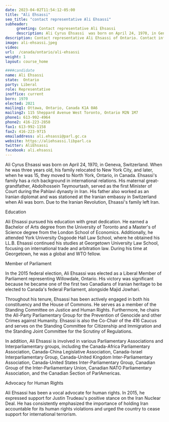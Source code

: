 ```yaml
---
date: 2023-04-02T11:54:12-05:00
title: "Ali Ehsassi"
seo_title: "contact representative Ali Ehsassi"
subheader:
     greeting: Contact representative Ali Ehsassi
     description: Ali Cyrus Ehsassi  was born on April 24, 1970, in Geneva, Switzerland.
description: Contact representative Ali Ehsassi of Ontario. Contact information for Ali Ehsassi includes email address, phone number, and mailing address.
image: ali-ehsassi.jpeg
video:
url:  /canada/ontario/ali-ehsassi
weight: 1
layout: course_home

####candidate
name: Ali Ehsassi
state:	Ontario
party: Liberal
role: Representative
inoffice: current
born: 1970
elected: 2021
mailing1: Ottawa, Ontario, Canada K1A 0A6
mailing2: 115 Sheppard Avenue West Toronto, Ontario M2N 1M7
phone1: 613-992-4964
phone2: 416-223-2858
fax1: 613-992-1158
fax2: 416-223-9715
emailaddress: ali.ehsassi@parl.gc.ca
website: https://aliehsassi.libparl.ca
twitter: AliEhsassi
facebook: ali.ehsassi
---
```


Ali Cyrus Ehsassi  was born on April 24, 1970, in Geneva, Switzerland. When he was three years old, his family relocated to New York City, and later, when he was 15, they moved to North York, Ontario, in Canada. Ehsassi's family has a rich background in international relations. His maternal great-grandfather, Abdolhossein Teymourtash, served as the first Minister of Court during the Pahlavi dynasty in Iran. His father also worked as an Iranian diplomat and was stationed at the Iranian embassy in Switzerland when Ali was born. Due to the Iranian Revolution, Ehsassi's family left Iran.

Education

Ali Ehsassi pursued his education with great dedication. He earned a Bachelor of Arts degree from the University of Toronto and a Master's of Science degree from the London School of Economics. Additionally, he attended York University Osgoode Hall Law School, where he obtained his LL.B. Ehsassi continued his studies at Georgetown University Law School, focusing on international trade and arbitration law. During his time at Georgetown, he was a global and WTO fellow.

Member of Parliament

In the 2015 federal election, Ali Ehsassi was elected as a Liberal Member of Parliament representing Willowdale, Ontario. His victory was significant because he became one of the first two Canadians of Iranian heritage to be elected to Canada's federal Parliament, alongside Majid Jowhari.

Throughout his tenure, Ehsassi has been actively engaged in both his constituency and the House of Commons. He serves as a member of the Standing Committee on Justice and Human Rights. Furthermore, he chairs the All-Party Parliamentary Group for the Prevention of Genocide and other Crimes against Humanity. Ehsassi is also the Co-Chair of the 416 Caucus and serves on the Standing Committee for Citizenship and Immigration and the Standing Joint Committee for the Scrutiny of Regulations.

In addition, Ali Ehsassi is involved in various Parliamentary Associations and Interparliamentary groups, including the Canada-Africa Parliamentary Association, Canada-China Legislative Association, Canada-Israel Interparliamentary Group, Canada-United Kingdom Inter-Parliamentary Association, Canada-United States Inter-Parliamentary Group, Canadian Group of the Inter-Parliamentary Union, Canadian NATO Parliamentary Association, and the Canadian Section of ParlAmericas.

Advocacy for Human Rights

Ali Ehsassi has been a vocal advocate for human rights. In 2015, he expressed support for Justin Trudeau's positive stance on the Iran Nuclear Deal. He has consistently emphasized the importance of holding Iran accountable for its human rights violations and urged the country to cease support for international terrorism.
